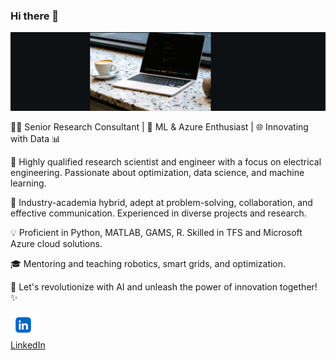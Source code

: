 ### Hi there 👋



![alt text](header_git.png)



👨‍🔬 Senior Research Consultant | 🚀 ML & Azure Enthusiast | 🌐 Innovating with Data 📊

🔬 Highly qualified research scientist and engineer with a focus on electrical engineering. Passionate about optimization, data science, and machine learning.

💼 Industry-academia hybrid, adept at problem-solving, collaboration, and effective communication. Experienced in diverse projects and research.

💡 Proficient in Python, MATLAB, GAMS, R. Skilled in TFS and Microsoft Azure cloud solutions.

🎓 Mentoring and teaching robotics, smart grids, and optimization.

🌟 Let's revolutionize with AI and unleash the power of innovation together! ✨

![alt text](linkdin.png)  
[LinkedIn](https://www.linkedin.com/in/saeed-misaghian/)


<!--
**SaM-92/sam-92** is a ✨ _special_ ✨ repository because its `README.md` (this file) appears on your GitHub profile.

Here are some ideas to get you started:

- 🔭 I’m currently working on ...
- 🌱 I’m currently learning ...
- 👯 I’m looking to collaborate on ...
- 🤔 I’m looking for help with ...
- 💬 Ask me about ...
- 📫 How to reach me: ...
- 😄 Pronouns: ...
- ⚡ Fun fact: ...
-->
